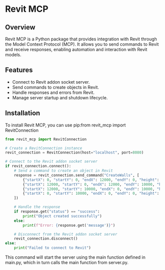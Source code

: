 # Revit MCP

## Overview

Revit MCP is a Python package that provides integration with Revit through the Model Context Protocol (MCP). It allows you to send commands to Revit and receive responses, enabling automation and interaction with Revit models.

## Features

- Connect to Revit addon socket server.
- Send commands to create objects in Revit.
- Handle responses and errors from Revit.
- Manage server startup and shutdown lifecycle.

## Installation

To install Revit MCP, you can use pip:from revit_mcp import RevitConnection

```python
from revit_mcp import RevitConnection

# Create a RevitConnection instance
revit_connection = RevitConnection(host="localhost", port=8080)

# Connect to the Revit addon socket server
if revit_connection.connect():
    # Send a command to create an object in Revit
    response = revit_connection.send_command("CreateWalls", [
        {"startX": 0, "startY": 0, "endX": 12000, "endY": 0, "height": 3000, "width": 200},
        {"startX": 12000, "startY": 0, "endX": 12000, "endY": 10000, "height": 3000, "width": 200},
        {"startX": 12000, "startY": 10000, "endX": 0, "endY": 10000, "height": 3000, "width": 200},
        {"startX": 0, "startY": 10000, "endX": 0, "endY": 0, "height": 3000, "width": 200},
    ])

    # Handle the response
    if response.get("status") == "success":
        print("Object created successfully")
    else:
        print(f"Error: {response.get('message')}")

    # Disconnect from the Revit addon socket server
    revit_connection.disconnect()
else:
    print("Failed to connect to Revit")
```

This command will start the server using the main function defined in main.py, which in turn calls the main function from server.py.
